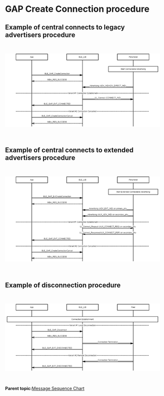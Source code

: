 # GAP Create Connection procedure

## Example of central connects to legacy advertisers procedure

<br />

![](GUID-CB026B68-2BCD-4308-BB74-C69F02251F12-low.png)

<br />

## Example of central connects to extended advertisers procedure

<br />

![](GUID-13733B4C-B0BB-44B4-9C8A-AE14A73C2172-low.png)

<br />

## Example of disconnection procedure

<br />

![](GUID-F0C31723-1697-446B-8F38-F0DD392A33D7-low.png)

<br />

**Parent topic:**[Message Sequence Chart](GUID-1A7E8B4B-B471-43E1-BC73-81D705900D18.md)


